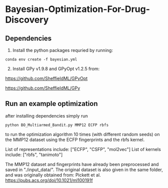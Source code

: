 # Bayesian-Optimization-For-Drug-Discovery


## Dependencies

1) Install the python packages requried by running:

```
conda env create -f bayesian.yml
```

2) Install GPy v1.9.8 and GPyOpt v1.2.5 from:

https://github.com/SheffieldML/GPyOpt

https://github.com/SheffieldML/GPy

## Run an example optimization

after installing dependencies simply run

```
python BO_Multiarmed_Bandit.py MMP12 ECFP rbfs
```

to run the optimization algorithm 10 times (with different random seeds) on the MMP12 dataset using the ECFP fingerprints and the rbfs kernel.

List of representations include: ["ECFP", "CSFP", "mol2vec"]
List of kernels include: ["rbfs", "tanimoto"]

The MMP12 dataset and fingerprints have already been preprocessed and saved in "./input_data/". The original dataset is also given in the same folder, and was originally obtained from: Pickett et al. https://pubs.acs.org/doi/10.1021/ml100191f
